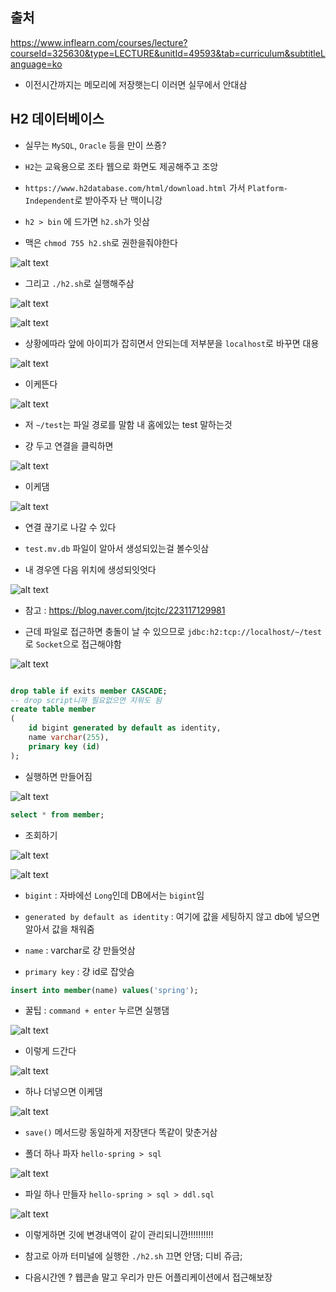## 출처

https://www.inflearn.com/courses/lecture?courseId=325630&type=LECTURE&unitId=49593&tab=curriculum&subtitleLanguage=ko

- 이전시간까지는 메모리에 저장햇는디 이러면 실무에서 안대삼

## H2 데이터베이스

- 실무는 `MySQL`, `Oracle` 등을 만이 쓰죵?
- `H2`는 교육용으로 조타 웹으로 화면도 제공해주고 조앙
- `https://www.h2database.com/html/download.html` 가서 `Platform-Independent`로 받아주자 난 맥이니강

- `h2 > bin` 에 드가면 `h2.sh`가 잇삼

- 맥은 `chmod 755 h2.sh`로 권한을줘야한다

![alt text](image-130.png)

- 그리고 `./h2.sh`로 실행해주삼

![alt text](image-131.png)

![alt text](image-132.png)
- 상황에따라 앞에 아이피가 잡히면서 안되는데 저부분을 `localhost`로 바꾸면 대용

![alt text](image-133.png)

- 이케뜬다

![alt text](image-134.png)

- 저 `~/test`는 파일 경로를 말함 내 홈에있는 test 말하는것

- 걍 두고 연결을 클릭하면

![alt text](image-135.png)

- 이케댐

![alt text](image-136.png)

- 연결 끊기로 나갈 수 있다

- `test.mv.db` 파일이 알아서 생성되있는걸 볼수잇삼

- 내 경우엔 다음 위치에 생성되잇엇다

![alt text](image-138.png)

- 참고 : https://blog.naver.com/jtcjtc/223117129981 

- 근데 파일로 접근하면 충돌이 날 수 있으므로 `jdbc:h2:tcp://localhost/~/test`로 `Socket`으로 접근해야함

![alt text](image-137.png)

```sql

drop table if exits member CASCADE; 
-- drop script니까 필요없으면 지워도 됨
create table member
(
    id bigint generated by default as identity,
    name varchar(255),
    primary key (id)
);

```

- 실행하면 만들어짐

![alt text](image-139.png)

```sql
select * from member;
```
- 조회하기

![alt text](image-140.png)

![alt text](image-141.png)

- `bigint` : 자바에선 `Long`인데 DB에서는 `bigint`임

- `generated by default as identity` : 여기에 값을 세팅하지 않고 db에 넣으면 알아서 값을 채워줌

- `name` : varchar로 걍 만들엇삼

- `primary key` : 걍 id로 잡앗슴

```sql
insert into member(name) values('spring');
```

- 꿀팁 : `command + enter` 누르면 실행댐

![alt text](image-142.png)

- 이렇게 드간다 

![alt text](image-143.png)

- 하나 더넣으면 이케댐

![alt text](image-144.png)

- `save()` 메서드랑 동일하게 저장댄다 똑같이 맞춘거삼

- 폴더 하나 파자 `hello-spring > sql`

![alt text](image-145.png)

- 파일 하나 만들자 `hello-spring > sql > ddl.sql`

![alt text](image-146.png)

- 이렇게하면 깃에 변경내역이 같이 관리되니깐!!!!!!!!!!

- 참고로 아까 터미널에 실행한 `./h2.sh` 끄면 안댐; 디비 쥬금;
- 다음시간엔 ? 웹콘솔 말고 우리가 만든 어플리케이션에서 접근해보장